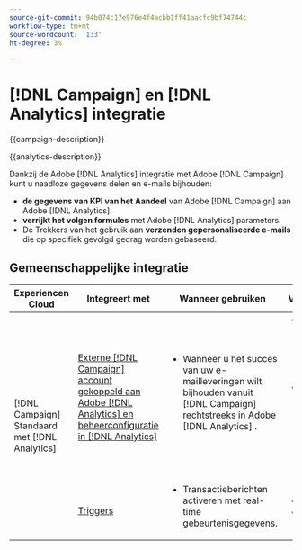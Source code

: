 ```yaml
---
source-git-commit: 94b074c17e976e4f4acbb1ff41aacfc9bf74744c
workflow-type: tm+mt
source-wordcount: '133'
ht-degree: 3%

---
```



# [!DNL Campaign] en [!DNL Analytics] integratie

{{campaign-description}}

{{analytics-description}}

Dankzij de Adobe [!DNL Analytics] integratie met Adobe [!DNL Campaign] kunt u naadloze gegevens delen en e-mails bijhouden:

+ **de gegevens van KPI van het Aandeel** van Adobe [!DNL Campaign] aan Adobe [!DNL Analytics].
+ **verrijkt het volgen formules** met Adobe [!DNL Analytics] parameters.
+ De Trekkers van het gebruik aan **verzenden gepersonaliseerde e-mails** die op specifiek gevolgd gedrag worden gebaseerd.

## Gemeenschappelijke integratie

<table>
    <thead>
        <tr>
            <th>Experiencen Cloud</th>
            <th>Integreert met</th>
            <th>Wanneer gebruiken</th>
            <th>Vaak voorkomende gebruiksscenario's</th>
        </tr>
    </thead>
     <tbody>
        <tr>
            <td rowspan="2">[!DNL Campaign] Standaard met [!DNL Analytics]</td>
            <td><a href="https://experienceleague.adobe.com/docs/campaign-standard-learn/tutorials/integrations/track-the-success-of-your-deliveries-in-analytics.html?lang=nl-NL" target="_blank" rel="noreferrer">Externe [!DNL Campaign] account gekoppeld aan Adobe [!DNL Analytics] en beheerconfiguratie in [!DNL Analytics]</a></td>
            <td>
                <ul style="margin-top: 0;">
                    <li>Wanneer u het succes van uw e-mailleveringen wilt bijhouden vanuit [!DNL Campaign] rechtstreeks in Adobe [!DNL Analytics] .</li>
                </ul>
            </td>
            <td>
              <ul style="margin-top: 0;">
                <li>Verbeter uw analyserapporten met de leveringsgegevens van [!DNL Campaign] , inclusief de verzonden e-mails, aangeklikte e-mails, geopende e-mails, geleverde e-mails, abonnementen en bonnen.</li>
                <li>Analyseer downstreamconversiegebeurtenissen voor [!DNL Campaign] klikken die het verkeer naar uw digitale eigenschappen sturen, zoals formulierleads, onlinebestellingen of andere gebeurtenissen die zijn vastgelegd in [!DNL Analytics] .</li>
              </ul>
            </td>
        </tr>
        <tr>
            <td><a href="../../integrations/tutorials/campaign-analytics/campaign-analytics-trigger.md" target="_blank" rel="noreferrer">Triggers</a></li>
            <td>
                <ul style="margin-top: 0;">
                    <li>Transactieberichten activeren met real-time gebeurtenisgegevens.</li>
                </ul>
            </td>
            <td>
              <ul style="margin-top: 0;">
                <li>Bevestiging van registratie.</li>
                <li>Uitchecken van winkelwagentjes.</li>
              </ul>
            </td>
        </tr>              
    </tbody>          
</table>

